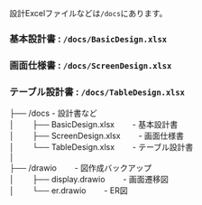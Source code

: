設計Excelファイルなどは`/docs`にあります。  
### 基本設計書 : `/docs/BasicDesign.xlsx`
### 画面仕様書 : `/docs/ScreenDesign.xlsx`
### テーブル設計書 : `/docs/TableDesign.xlsx`


├── /docs - 設計書など  
│   　　├── BasicDesign.xlsx   　　- 基本設計書  
│   　　├── ScreenDesign.xlsx   　　- 画面仕様書  
│   　　└── TableDesign.xlsx   　　- テーブル設計書  
│  
├── /drawio   　　- 図作成バックアップ  
│   　　├── display.drawio   　　- 画面遷移図  
│   　　└── er.drawio   　　- ER図  

